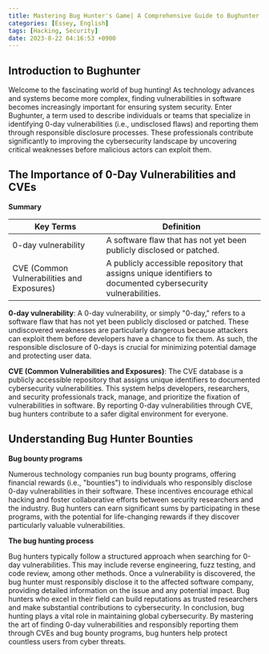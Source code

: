 ```yaml
---
title: Mastering Bug Hunter's Game| A Comprehensive Guide to Bughunter
categories: [Essey, English]
tags: [Hacking, Security]
date: 2023-8-22 04:16:53 +0900
---
```



Introduction to Bughunter
------------------------

Welcome to the fascinating world of bug hunting! As technology advances and systems become more complex, finding vulnerabilities in software becomes increasingly important for ensuring system security. Enter Bughunter, a term used to describe individuals or teams that specialize in identifying 0-day vulnerabilities (i.e., undisclosed flaws) and reporting them through responsible disclosure processes. These professionals contribute significantly to improving the cybersecurity landscape by uncovering critical weaknesses before malicious actors can exploit them.

The Importance of 0-Day Vulnerabilities and CVEs
---------------------------------------------------
**Summary**

| Key Terms | Definition |
|--|--|
| 0-day vulnerability | A software flaw that has not yet been publicly disclosed or patched. |
| CVE (Common Vulnerabilities and Exposures) | A publicly accessible repository that assigns unique identifiers to documented cybersecurity vulnerabilities. | 

**0-day vulnerability**: A 0-day vulnerability, or simply "0-day," refers to a software flaw that has not yet been publicly disclosed or patched. These undiscovered weaknesses are particularly dangerous because attackers can exploit them before developers have a chance to fix them. As such, the responsible disclosure of 0-days is crucial for minimizing potential damage and protecting user data.

**CVE (Common Vulnerabilities and Exposures)**: The CVE database is a publicly accessible repository that assigns unique identifiers to documented cybersecurity vulnerabilities. This system helps developers, researchers, and security professionals track, manage, and prioritize the fixation of vulnerabilities in software. By reporting 0-day vulnerabilities through CVE, bug hunters contribute to a safer digital environment for everyone.


Understanding Bug Hunter Bounties
-------------------------------

**Bug bounty programs**

Numerous technology companies run bug bounty programs, offering financial rewards (i.e., "bounties") to individuals who responsibly disclose 0-day vulnerabilities in their software. These incentives encourage ethical hacking and foster collaborative efforts between security researchers and the industry. Bug hunters can earn significant sums by participating in these programs, with the potential for life-changing rewards if they discover particularly valuable vulnerabilities.

**The bug hunting process**

Bug hunters typically follow a structured approach when searching for 0-day vulnerabilities. This may include reverse engineering, fuzz testing, and code review, among other methods. Once a vulnerability is discovered, the bug hunter must responsibly disclose it to the affected software company, providing detailed information on the issue and any potential impact. Bug hunters who excel in their field can build reputations as trusted researchers and make substantial contributions to cybersecurity.
In conclusion, bug hunting plays a vital role in maintaining global cybersecurity. By mastering the art of finding 0-day vulnerabilities and responsibly reporting them through CVEs and bug bounty programs, bug hunters help protect countless users from cyber threats.
